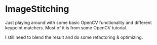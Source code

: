# ImageStitching
Just playing around with some basic OpenCV functionality and different keypoint matchers. Most of it is from some OpenCV tutorial. 

I still need to blend the result and do some refactoring & optimizing. 
